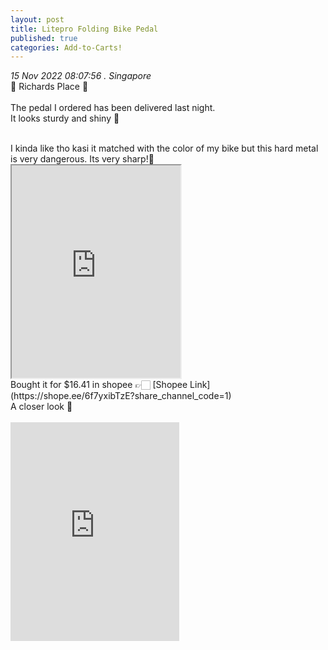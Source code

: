 ```yaml
---
layout: post
title: Litepro Folding Bike Pedal
published: true
categories: Add-to-Carts!
---
```

_15 Nov 2022 08:07:56 . Singapore_
<br>
📍 Richards Place 📍
<br>
<br>
The pedal I ordered has been delivered last night. 
<br>
It looks sturdy and shiny 💫
<br>
<!--more-->
<br>
I kinda like tho kasi it matched with the color of my bike but this hard metal is very dangerous. Its very sharp!😬
<br>
<iframe src="https://drive.google.com/file/d/1r6chldV9ajuhryJHRcDAasaY6eUun592/preview" width="270" height="340" allow="autoplay"></iframe>
<br>
Bought it for $16.41 in shopee 👉🏻 [Shopee Link](https://shope.ee/6f7yxibTzE?share_channel_code=1)
<br>
A closer look 👀
<br>
<br>
<iframe width="270" height="350" src="https://www.youtube.com/embed/SGfVa1-EU7k" frameborder="0" allow="accelerometer; autoplay; encrypted-media; gyroscope; picture-in-picture" allowfullscreen></iframe>

